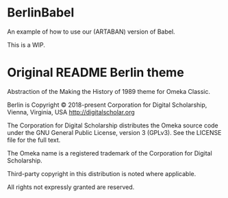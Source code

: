 # BerlinBabel

An example of how to use our (ARTABAN) version of Babel.

This is a WIP.

# Original README Berlin theme
Abstraction of the Making the History of 1989 theme for Omeka Classic.

Berlin is Copyright © 2018-present Corporation for Digital Scholarship, Vienna, Virginia, USA http://digitalscholar.org

The Corporation for Digital Scholarship distributes the Omeka source code under the GNU General Public License, version 3 (GPLv3). See the LICENSE file for the full text.

The Omeka name is a registered trademark of the Corporation for Digital Scholarship.

Third-party copyright in this distribution is noted where applicable.

All rights not expressly granted are reserved.
